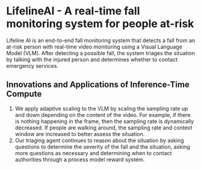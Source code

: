 # LifelineAI - A real-time fall monitoring system for people at-risk

Lifeline AI is an end-to-end fall monitoring system that detects a fall from an at-risk person with real-time video monitoring using a Visual Language Model (VLM).
After detecting a possible fall, the system triages the situation by talking with the injured person and determines whether to contact emergency services.

## Innovations and Applications of Inference-Time Compute

1. We apply adaptive scaling to the VLM by scaling the sampling rate up and down depending on the content of the video. For example, if there is nothing happening in the frame, then the sampling rate is dynamically decreased. If people are walking around, the sampling rate and context window are increased to better assess the situation.
2. Our triaging agent continues to reason about the situation by asking questions to determine the severity of the fall and the situation, asking more questions as necessary and determining when to contact authorities through a process model reward system.
